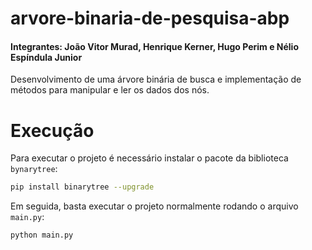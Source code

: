 # arvore-binaria-de-pesquisa-abp
#### Integrantes: João Vitor Murad, Henrique Kerner, Hugo Perim e Nélio Espíndula Junior

Desenvolvimento de uma árvore binária de busca e implementação de métodos para manipular e ler os dados dos nós.

# Execução

Para executar o projeto é necessário instalar o pacote da biblioteca `bynarytree`:
```bash
pip install binarytree --upgrade
```

Em seguida, basta executar o projeto normalmente rodando o arquivo `main.py`:

```bash
python main.py
```
